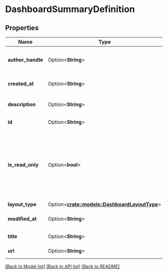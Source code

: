 # DashboardSummaryDefinition

## Properties

Name | Type | Description | Notes
------------ | ------------- | ------------- | -------------
**author_handle** | Option<**String**> | Identifier of the dashboard author. | [optional]
**created_at** | Option<**String**> | Creation date of the dashboard. | [optional]
**description** | Option<**String**> | Description of the dashboard. | [optional]
**id** | Option<**String**> | Dashboard identifier. | [optional]
**is_read_only** | Option<**bool**> | Whether this dashboard is read-only. If True, only the author and admins can make changes to it. | [optional]
**layout_type** | Option<[**crate::models::DashboardLayoutType**](DashboardLayoutType.md)> |  | [optional]
**modified_at** | Option<**String**> | Modification date of the dashboard. | [optional]
**title** | Option<**String**> | Title of the dashboard. | [optional]
**url** | Option<**String**> | URL of the dashboard. | [optional]

[[Back to Model list]](../README.md#documentation-for-models) [[Back to API list]](../README.md#documentation-for-api-endpoints) [[Back to README]](../README.md)



